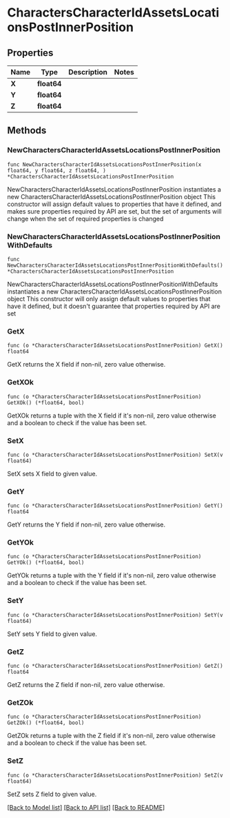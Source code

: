 # CharactersCharacterIdAssetsLocationsPostInnerPosition

## Properties

Name | Type | Description | Notes
------------ | ------------- | ------------- | -------------
**X** | **float64** |  | 
**Y** | **float64** |  | 
**Z** | **float64** |  | 

## Methods

### NewCharactersCharacterIdAssetsLocationsPostInnerPosition

`func NewCharactersCharacterIdAssetsLocationsPostInnerPosition(x float64, y float64, z float64, ) *CharactersCharacterIdAssetsLocationsPostInnerPosition`

NewCharactersCharacterIdAssetsLocationsPostInnerPosition instantiates a new CharactersCharacterIdAssetsLocationsPostInnerPosition object
This constructor will assign default values to properties that have it defined,
and makes sure properties required by API are set, but the set of arguments
will change when the set of required properties is changed

### NewCharactersCharacterIdAssetsLocationsPostInnerPositionWithDefaults

`func NewCharactersCharacterIdAssetsLocationsPostInnerPositionWithDefaults() *CharactersCharacterIdAssetsLocationsPostInnerPosition`

NewCharactersCharacterIdAssetsLocationsPostInnerPositionWithDefaults instantiates a new CharactersCharacterIdAssetsLocationsPostInnerPosition object
This constructor will only assign default values to properties that have it defined,
but it doesn't guarantee that properties required by API are set

### GetX

`func (o *CharactersCharacterIdAssetsLocationsPostInnerPosition) GetX() float64`

GetX returns the X field if non-nil, zero value otherwise.

### GetXOk

`func (o *CharactersCharacterIdAssetsLocationsPostInnerPosition) GetXOk() (*float64, bool)`

GetXOk returns a tuple with the X field if it's non-nil, zero value otherwise
and a boolean to check if the value has been set.

### SetX

`func (o *CharactersCharacterIdAssetsLocationsPostInnerPosition) SetX(v float64)`

SetX sets X field to given value.


### GetY

`func (o *CharactersCharacterIdAssetsLocationsPostInnerPosition) GetY() float64`

GetY returns the Y field if non-nil, zero value otherwise.

### GetYOk

`func (o *CharactersCharacterIdAssetsLocationsPostInnerPosition) GetYOk() (*float64, bool)`

GetYOk returns a tuple with the Y field if it's non-nil, zero value otherwise
and a boolean to check if the value has been set.

### SetY

`func (o *CharactersCharacterIdAssetsLocationsPostInnerPosition) SetY(v float64)`

SetY sets Y field to given value.


### GetZ

`func (o *CharactersCharacterIdAssetsLocationsPostInnerPosition) GetZ() float64`

GetZ returns the Z field if non-nil, zero value otherwise.

### GetZOk

`func (o *CharactersCharacterIdAssetsLocationsPostInnerPosition) GetZOk() (*float64, bool)`

GetZOk returns a tuple with the Z field if it's non-nil, zero value otherwise
and a boolean to check if the value has been set.

### SetZ

`func (o *CharactersCharacterIdAssetsLocationsPostInnerPosition) SetZ(v float64)`

SetZ sets Z field to given value.



[[Back to Model list]](../README.md#documentation-for-models) [[Back to API list]](../README.md#documentation-for-api-endpoints) [[Back to README]](../README.md)



